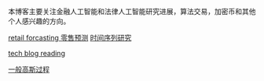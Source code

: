 本博客主要关注金融人工智能和法律人工智能研究进展，算法交易，加密币和其他个人感兴趣的方向。





[retail forcasting 零售预测](timeseries\retail_forcasting.MD)
[时间序列研究](timeseries\tss.md)


[tech blog reading](blog_reading\README.md)

[一般高斯过程](deep_gaussian_process/gaussianprocessformachinelearning.md)